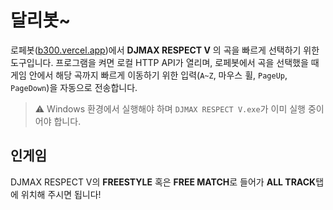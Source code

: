 # 달리봇~   

로페봇([b300.vercel.app](https://b300.vercel.app))에서 **DJMAX RESPECT V** 의 곡을 빠르게 선택하기 위한 도구입니다. 프로그램을 켜면 로컬 HTTP API가 열리며, 로페봇에서 곡을 선택했을 때 게임 안에서 해당 곡까지 빠르게 이동하기 위한 입력(`A~Z`, 마우스 휠, `PageUp`, `PageDown`)을 자동으로 전송합니다.

> ⚠️ Windows 환경에서 실행해야 하며 `DJMAX RESPECT V.exe`가 이미 실행 중이어야 합니다.

## 인게임

DJMAX RESPECT V의 **FREESTYLE** 혹은 **FREE MATCH**로 들어가 **ALL TRACK**탭에 위치해 주시면 됩니다!
